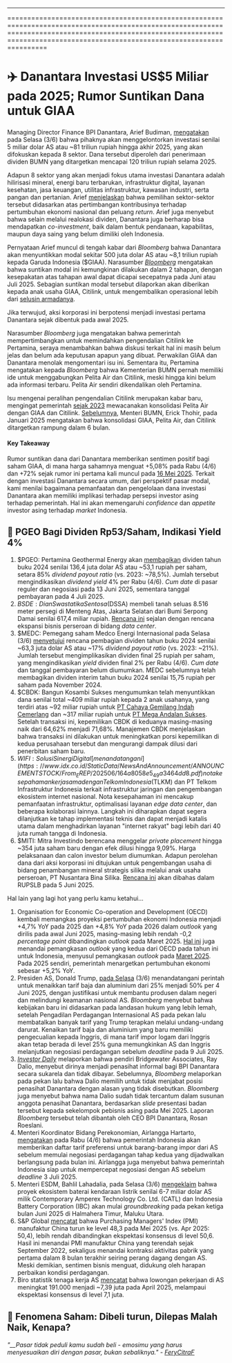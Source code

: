 ---

==================================================================================================================================================================================================================================

# ✈️ Danantara Investasi US$5 Miliar pada 2025; Rumor Suntikan Dana untuk GIAA

#####

#####

Managing Director Finance BPI Danantara, Arief Budiman, [mengatakan](https://katadata.co.id/finansial/korporasi/683fb90668a3a/danantara-siapkan-investasi-rp-81-4-triliun-tahun-ini) pada Selasa (3/6) bahwa pihaknya akan menggelontorkan investasi senilai 5 miliar dolar AS atau ~81 triliun rupiah hingga akhir 2025, yang akan difokuskan kepada 8 sektor. Dana tersebut diperoleh dari penerimaan dividen BUMN yang ditargetkan mencapai 120 triliun rupiah selama 2025.

Adapun 8 sektor yang akan menjadi fokus utama investasi Danantara adalah hilirisasi mineral, energi baru terbarukan, infrastruktur digital, layanan kesehatan, jasa keuangan, utilitas infrastruktur, kawasan industri, serta pangan dan pertanian. Arief [menjelaskan](https://www.bloombergtechnoz.com/detail-news/73116/danantara-akan-gelontorkan-investasi-rp81-t-di-sisa-tahun-ini/2) bahwa pemilihan sektor-sektor tersebut didasarkan atas pertimbangan kontribusinya terhadap pertumbuhan ekonomi nasional dan peluang _return_. Arief juga menyebut bahwa selain melalui realokasi dividen, Danantara juga berharap bisa mendapatkan _co-investment_, baik dalam bentuk pendanaan, kapabilitas, maupun daya saing yang belum dimiliki oleh Indonesia.

Pernyataan Arief muncul di tengah kabar dari _Bloomberg_ bahwa Danantara akan menyuntikkan modal sekitar 500 juta dolar AS atau ~8,1 triliun rupiah kepada Garuda Indonesia ($GIAA). Narasumber _[Bloomberg](https://www.bloomberg.com/news/articles/2025-06-04/garuda-said-in-talks-for-500-million-from-indonesian-fund)_ mengatakan bahwa suntikan modal ini kemungkinan dilakukan dalam 2 tahapan, dengan kesepakatan atas tahapan awal dapat dicapai secepatnya pada Juni atau Juli 2025. Sebagian suntikan modal tersebut dilaporkan akan diberikan kepada anak usaha GIAA, Citilink, untuk mengembalikan operasional lebih dari [selusin armadanya](https://snips.stockbit.com/snips-terbaru/ekonomi-ri-487-yoy-pada-1q25-terlemah-sejak-3q21#:~:text=Bloomberg%20melaporkan%20bahwa,unit%20dalam%20penyimpanan.).

Jika terwujud, aksi korporasi ini berpotensi menjadi investasi pertama Danantara sejak dibentuk pada awal 2025.

Narasumber _Bloomberg_ juga mengatakan bahwa pemerintah mempertimbangkan untuk memindahkan pengendalian Citilink ke Pertamina, seraya menambahkan bahwa diskusi terkait hal ini masih belum jelas dan belum ada keputusan apapun yang dibuat. Perwakilan GIAA dan Danantara menolak mengomentari isu ini. Sementara itu, Pertamina mengatakan kepada _Bloomberg_ bahwa Kementerian BUMN pernah memiliki ide untuk menggabungkan Pelita Air dan Citilink, meski hingga kini belum ada informasi terbaru. Pelita Air sendiri dikendalikan oleh Pertamina.

Isu mengenai peralihan pengendalian Citilink merupakan kabar baru, mengingat pemerintah [sejak 2023](https://snips.stockbit.com/snips-terbaru/bsde-asri-diborong-pengendali-prospek-properti-cerah#:~:text=Garuda%20Indonesia%C2%A0,mengoperasikan%207%20pesawat.) mewacanakan konsolidasi Pelita Air dengan GIAA dan Citilink. [Sebelumnya](https://snips.stockbit.com/snips-terbaru/inflasi-ri-157-yoy-pada-2024-terendah-sepanjang-sejarah#:~:text=Konsolidasi%20GIAA%20Ditargetkan,61%20unit%20pesawat.), Menteri BUMN, Erick Thohir, pada Januari 2025 mengatakan bahwa konsolidasi GIAA, Pelita Air, dan Citilink ditargetkan rampung dalam 6 bulan.

#### Key Takeaway

Rumor suntikan dana dari Danantara memberikan sentimen positif bagi saham GIAA, di mana harga sahamnya menguat +5,08% pada Rabu (4/6) dan +72% sejak rumor ini pertama kali muncul pada [16 Mei 2025](https://snips.stockbit.com/snips-terbaru/ekspor-batu-bara-ri-turun-ditekan-permintaan-china#:~:text=Bloomberg%20melaporkan%20bahwa%20Garuda,belum%20mengomentari%20isu%20ini.). Terkait dengan investasi Danantara secara umum, dari perspektif pasar modal, kami menilai bagaimana pemanfaatan dan pengelolaan dana investasi Danantara akan memiliki implikasi terhadap persepsi investor asing terhadap pemerintah. Hal ini akan memengaruhi _confidence_ dan _appetite_ investor asing terhadap _market_ Indonesia.

## 📢 PGEO Bagi Dividen Rp53/Saham, Indikasi Yield 4%

1.  $PGEO: Pertamina Geothermal Energy akan [membagikan](https://www.idx.co.id/StaticData/NewsAndAnnouncement/ANNOUNCEMENTSTOCK/From_EREP/202506/2ecee44678_9ca2c8b180.pdf) dividen tahun buku 2024 senilai 136,4 juta dolar AS atau ~53,1 rupiah per saham, setara 85% _dividend payout ratio_ (vs. 2023: ~78,5%). Jumlah tersebut mengindikasikan _dividend yield_ 4% per Rabu (4/6). _Cum date_ di pasar reguler dan negosiasi pada 13 Juni 2025, sementara tanggal pembayaran pada 4 Juli 2025.
2.  $BSDE: Dian Swastatika Sentosa ($DSSA) membeli tanah seluas 8.516 meter persegi di Menteng Atas, Jakarta Selatan dari Bumi Serpong Damai senilai 617,4 miliar rupiah. [Rencana ini](https://www.idx.co.id/StaticData/NewsAndAnnouncement/ANNOUNCEMENTSTOCK/From_EREP/202506/69ec89f76b_1425432090.pdf) sejalan dengan rencana ekspansi bisnis perseroan di bidang _data center_.
3.  $MEDC: Pemegang saham Medco Energi Internasional pada Selasa (3/6) [menyetujui](https://www.idx.co.id/StaticData/NewsAndAnnouncement/ANNOUNCEMENTSTOCK/From_EREP/202506/5a4c1a2cb6_635ff544af.pdf) rencana pembagian dividen tahun buku 2024 senilai ~63,3 juta dolar AS atau ~17% _dividend payout ratio_ (vs. 2023: ~21%). Jumlah tersebut mengimplikasikan dividen final 25 rupiah per saham, yang mengindikasikan _yield_ dividen final 2% per Rabu (4/6). _Cum date_ dan tanggal pembayaran belum diumumkan. MEDC sebelumnya telah membagikan dividen interim tahun buku 2024 senilai 15,75 rupiah per saham pada November 2024.
4.  $CBDK: Bangun Kosambi Sukses mengumumkan telah menyuntikkan dana senilai total ~409 miliar rupiah kepada 2 anak usahanya, yang terdiri atas ~92 miliar rupiah untuk [PT Cahaya Gemilang Indah Cemerlang](https://www.idx.co.id/StaticData/NewsAndAnnouncement/ANNOUNCEMENTSTOCK/From_EREP/202506/6258ebf15c_f695c12f46.pdf) dan ~317 miliar rupiah untuk [PT Mega Andalan Sukses](https://www.idx.co.id/StaticData/NewsAndAnnouncement/ANNOUNCEMENTSTOCK/From_EREP/202506/0d39bc15cf_4129e1219e.pdf). Setelah transaksi ini, kepemilikan CBDK di keduanya masing-masing naik dari 64,62% menjadi 71,68%. Manajemen CBDK menjelaskan bahwa transaksi ini dilakukan untuk meningkatkan porsi kepemilikan di kedua perusahaan tersebut dan mengurangi dampak dilusi dari penerbitan saham baru.
5.  $WIFI: Solusi Sinergi Digital [menandatangani](https://www.idx.co.id/StaticData/NewsAndAnnouncement/ANNOUNCEMENTSTOCK/From_EREP/202506/164a8058e5_49a3464dd8.pdf) nota kesepahaman kerja sama dengan Telkom Indonesia ($TLKM) dan PT Telkom Infrastruktur Indonesia terkait infrastruktur jaringan dan pengembangan ekosistem internet nasional. Nota kesepahaman ini mencakup pemanfaatan infrastruktur, optimalisasi layanan _edge data center_, dan beberapa kolaborasi lainnya. Langkah ini diharapkan dapat segera dilanjutkan ke tahap implementasi teknis dan dapat menjadi katalis utama dalam menghadirkan layanan "internet rakyat" bagi lebih dari 40 juta rumah tangga di Indonesia.
6.  $MITI: Mitra Investindo berencana menggelar _private placement_ hingga ~354 juta saham baru dengan efek dilusi hingga 9,09%. Harga pelaksanaan dan calon investor belum diumumkan. Adapun perolehan dana dari aksi korporasi ini ditujukan untuk pengembangan usaha di bidang penambangan mineral strategis silika melalui anak usaha perseroan, PT Nusantara Bina Silika. [Rencana ini](https://www.idx.co.id/StaticData/NewsAndAnnouncement/ANNOUNCEMENTSTOCK/From_EREP/202506/a21efcdfdd_9ee6c0837b.pdf) akan dibahas dalam RUPSLB pada 5 Juni 2025.

Hal lain yang lagi hot yang perlu kamu ketahui...

1.  Organisation for Economic Co-operation and Development (OECD) kembali memangkas proyeksi pertumbuhan ekonomi Indonesia menjadi +4,7% YoY pada 2025 dan +4,8% YoY pada 2026 dalam _outlook_ yang dirilis pada awal Juni 2025, masing-masing lebih rendah -0,2 _percentage point_ dibandingkan _outlook_ pada Maret 2025. [Hal ini](https://www.oecd.org/en/publications/oecd-economic-outlook-volume-2025-issue-1_83363382-en/full-report/indonesia_4c4ce2be.html) juga menandai pemangkasan _outlook_ yang kedua dari OECD pada tahun ini untuk Indonesia, menyusul pemangkasan _outlook_ pada [Maret 2025](https://snips.stockbit.com/snips-terbaru/-bei-terapkan-trading-halt-pertama-kali-sejak-akhir-2020#:~:text=Organisation%20for%20Economic,sebesar%20%2B5%2C2%25%20YoY.). Pada 2025 sendiri, pemerintah menargetkan pertumbuhan ekonomi sebesar +5,2% YoY.
2.  Presiden AS, Donald Trump, [pada Selasa](https://www.bloomberg.com/news/articles/2025-06-03/trump-to-sign-order-hiking-steel-aluminum-tariffs-to-50-percent?srnd=homepage-asia) (3/6) menandatangani perintah untuk menaikkan tarif baja dan aluminium dari 25% menjadi 50% per 4 Juni 2025, dengan justifikasi untuk membantu produsen dalam negeri dan melindungi keamanan nasional AS. _Bloomberg_ menyebut bahwa kebijakan baru ini didasarkan pada landasan hukum yang lebih lemah, setelah Pengadilan Perdagangan Internasional AS pada pekan lalu membatalkan banyak tarif yang Trump terapkan melalui undang-undang darurat. Kenaikan tarif baja dan aluminium yang baru memiliki pengecualian kepada Inggris, di mana tarif impor logam dari Inggris akan tetap berada di level 25% guna memungkinkan AS dan Inggris melanjutkan negosiasi perdagangan sebelum _deadline_ pada 9 Juli 2025.
3.  _[Investor Daily](https://investor.id/macroeconomy/399497/ray-dalio-buka-suara-soal-perannya-di-danantara-indonesia)_ melaporkan bahwa pendiri Bridgewater Associates, Ray Dalio, menyebut dirinya menjadi penasihat informal bagi BPI Danantara secara sukarela dan tidak dibayar. Sebelumnya, _Bloomberg_ melaporkan pada pekan lalu bahwa Dalio memilih untuk tidak menjabat posisi penasihat Danantara dengan alasan yang tidak disebutkan. _Bloomberg_ juga menyebut bahwa nama Dalio sudah tidak tercantum dalam susunan anggota penasihat Danantara, berdasarkan _slide_ presentasi badan tersebut kepada sekelompok pebisnis asing pada Mei 2025. Laporan _Bloomberg_ tersebut telah dibantah oleh CEO BPI Danantara, Rosan Roeslani.
4.  Menteri Koordinator Bidang Perekonomian, Airlangga Hartarto, [mengatakan](https://www.reuters.com/world/asia-pacific/indonesia-vows-provide-us-tariff-preferences-before-june-talks-2025-06-03/) pada Rabu (4/6) bahwa pemerintah Indonesia akan memberikan daftar tarif preferensi untuk barang-barang impor dari AS sebelum memulai negosiasi perdagangan tahap kedua yang dijadwalkan berlangsung pada bulan ini. Airlangga juga menyebut bahwa pemerintah Indonesia siap untuk mempercepat negosiasi dengan AS sebelum _deadline_ 3 Juli 2025.
5.  Menteri ESDM, Bahlil Lahadalia, pada Selasa (3/6) [mengeklaim](https://epaper.kontan.co.id/player/harian/2025/06/04?fixview=true) bahwa proyek ekosistem baterai kendaraan listrik senilai 6-7 miliar dolar AS milik Contemporary Amperex Technology Co. Ltd. (CATL) dan Indonesia Battery Corporation (IBC) akan mulai _groundbreaking_ pada pekan ketiga bulan Juni 2025 di Halmahera Timur, Maluku Utara.
6.  S&P Global [mencatat](https://www.pmi.spglobal.com/Public/Home/PressRelease/56042e5fa0a541ff9d2504a398bf6e53) bahwa Purchasing Managers' Index (PMI) manufaktur China turun ke level 48,3 pada Mei 2025 (vs. Apr 2025: 50,4), lebih rendah dibandingkan ekspektasi konsensus di level 50,6. Hasil ini menandai PMI manufaktur China yang terendah sejak September 2022, sekaligus menandai kontraksi aktivitas pabrik yang pertama dalam 8 bulan terakhir seiring perang dagang dengan AS. Meski demikian, sentimen bisnis menguat, didukung oleh harapan perbaikan kondisi perdagangan.
7.  Biro statistik tenaga kerja AS [mencatat](https://www.bls.gov/news.release/jolts.nr0.htm) bahwa lowongan pekerjaan di AS meningkat 191.000 menjadi ~7,39 juta pada April 2025, melampaui ekspektasi konsensus di level 7,1 juta.

## 🤯 Fenomena Saham: Dibeli turun, Dilepas Malah Naik, Kenapa?

###### _"\_\_Pasar tidak peduli kamu sudah beli - emosimu yang harus menyesuaikan diri dengan pasar, bukan sebaliknya." -_ _[FeryCitraF](https://stockbit.com/FeryCitraF)_

#####
